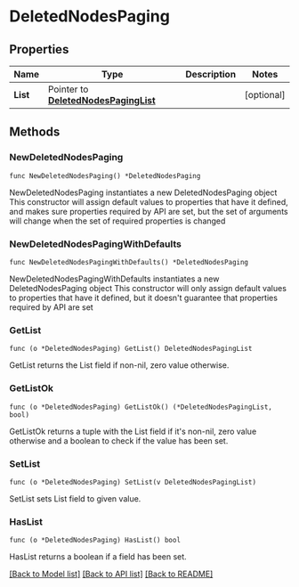 # DeletedNodesPaging

## Properties

Name | Type | Description | Notes
------------ | ------------- | ------------- | -------------
**List** | Pointer to [**DeletedNodesPagingList**](DeletedNodesPagingList.md) |  | [optional] 

## Methods

### NewDeletedNodesPaging

`func NewDeletedNodesPaging() *DeletedNodesPaging`

NewDeletedNodesPaging instantiates a new DeletedNodesPaging object
This constructor will assign default values to properties that have it defined,
and makes sure properties required by API are set, but the set of arguments
will change when the set of required properties is changed

### NewDeletedNodesPagingWithDefaults

`func NewDeletedNodesPagingWithDefaults() *DeletedNodesPaging`

NewDeletedNodesPagingWithDefaults instantiates a new DeletedNodesPaging object
This constructor will only assign default values to properties that have it defined,
but it doesn't guarantee that properties required by API are set

### GetList

`func (o *DeletedNodesPaging) GetList() DeletedNodesPagingList`

GetList returns the List field if non-nil, zero value otherwise.

### GetListOk

`func (o *DeletedNodesPaging) GetListOk() (*DeletedNodesPagingList, bool)`

GetListOk returns a tuple with the List field if it's non-nil, zero value otherwise
and a boolean to check if the value has been set.

### SetList

`func (o *DeletedNodesPaging) SetList(v DeletedNodesPagingList)`

SetList sets List field to given value.

### HasList

`func (o *DeletedNodesPaging) HasList() bool`

HasList returns a boolean if a field has been set.


[[Back to Model list]](../README.md#documentation-for-models) [[Back to API list]](../README.md#documentation-for-api-endpoints) [[Back to README]](../README.md)


